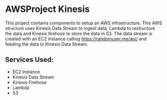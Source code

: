 # AWSProject Kinesis

This project contains components to setup an AWS infrastructure. This AWS structure uses Kinesis Data Stream to ingest data, Lambda to restructure the data and Kinesis firehose to store the data in S3. The data stream is created with an EC2 instance calling https://randomuser.me/api/ and feeding the data to Kinesis Data Stream.

## Services Used:

- EC2 Instance
- Kinesis Data Stream
- Kinesis Firehose
- Lambda 
- S3